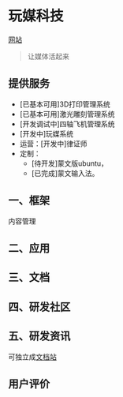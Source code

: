 玩媒科技 
=============

[网站](topexcite.com)

> 让媒体活起来

## 提供服务

- [已基本可用]3D打印管理系统
- [已基本可用]激光雕刻管理系统
- [开发调试中]四轴飞机管理系统
- [开发中]玩媒系统
- 运营：[开发中]律证师
- 定制：
  - [待开发]蒙文版ubuntu，
  - [已完成]蒙文输入法。

## 一、框架

内容管理


## 二、应用




## 三、文档




## 四、研发社区



## 五、研发资讯

可独立成[文档站](http://it.cang.ga)


## 用户评价



<script>
var _hmt = _hmt || [];
(function() {
  var hm = document.createElement("script");
  hm.src = "//hm.baidu.com/hm.js?d2eec73b1cd4033be495ecca69383072";
  var s = document.getElementsByTagName("script")[0]; 
  s.parentNode.insertBefore(hm, s);
})();
</script>
